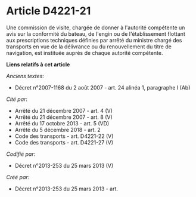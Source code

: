 # Article D4221-21

Une commission de visite, chargée de donner à l'autorité compétente un avis sur la conformité du bateau, de l'engin ou de
l'établissement flottant aux prescriptions techniques définies par arrêté du ministre chargé des transports en vue de la
délivrance ou du renouvellement du titre de navigation, est instituée auprès de chaque autorité compétente.

**Liens relatifs à cet article**

_Anciens textes_:

  - Décret n°2007-1168 du 2 août 2007 - art. 24 alinéa 1, paragraphe I (Ab)

_Cité par_:

  - Arrêté du 21 décembre 2007 - art. 4 (V)
  - Arrêté du 21 décembre 2007 - art. 8 (V)
  - Arrêté du 17 octobre 2013 - art. 5 (VD)
  - Arrêté du 5 décembre 2018 - art. 2
  - Code des transports - art. D4221-22 (V)
  - Code des transports - art. D4221-27 (V)

_Codifié par_:

  - Décret n°2013-253 du 25 mars 2013 (V)

_Créé par_:

  - Décret n°2013-253 du 25 mars 2013 - art.
